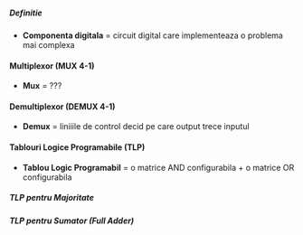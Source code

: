 ##### Definitie
- **Componenta digitala** = circuit digital care implementeaza o problema mai complexa

#### Multiplexor (MUX 4-1)
- **Mux** = ???

#### Demultiplexor (DEMUX 4-1)
- **Demux** = liniiile de control decid pe care output trece inputul

#### Tablouri Logice Programabile (TLP)
- **Tablou Logic Programabil** = o matrice AND configurabila + o matrice OR configurabila

##### TLP pentru Majoritate

##### TLP pentru  Sumator (Full Adder)